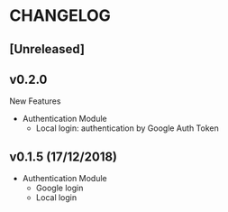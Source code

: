 # CHANGELOG

## [Unreleased]

## v0.2.0
New Features
-  Authentication Module
    - Local login: authentication by Google Auth Token

## v0.1.5 (17/12/2018)
- Authentication Module
    - Google login
    - Local login
